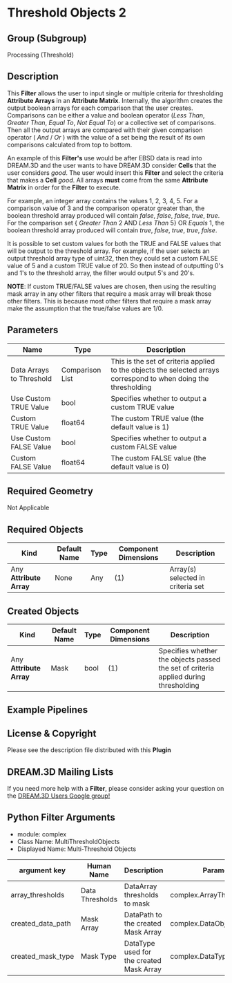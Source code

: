 # Threshold Objects 2 


## Group (Subgroup) ##

Processing (Threshold)

## Description ##

This **Filter** allows the user to input single or multiple criteria for thresholding **Attribute Arrays** in an **Attribute Matrix**. Internally, the algorithm creates the output boolean arrays for each comparison that the user creates.  Comparisons can be either a value and boolean operator (*Less Than*, *Greater Than*, *Equal To*, *Not Equal To*) or a collective set of comparisons. Then all the output arrays are compared with their given comparison operator ( *And* / *Or* ) with the value of a set being the result of its own comparisons calculated from top to bottom.

An example of this **Filter's** use would be after EBSD data is read into DREAM.3D and the user wants to have DREAM.3D consider **Cells** that the user considers *good*. The user would insert this **Filter** and select the criteria that makes a **Cell** *good*. All arrays **must** come from the same **Attribute Matrix** in order for the **Filter** to execute.

For example, an integer array contains the values 1, 2, 3, 4, 5. For a comparison value of 3 and the comparison operator greater than, the boolean threshold array produced will contain *false*, *false*, *false*, *true*, *true*. For the comparison set { *Greater Than* 2 AND *Less Than* 5} OR *Equals* 1, the boolean threshold array produced will contain *true*, *false*, *true*, *true*, *false*.

It is possible to set custom values for both the TRUE and FALSE values that will be output to the threshold array.  For example, if the user selects an output threshold array type of uint32, then they could set a custom FALSE value of 5 and a custom TRUE value of 20.  So then instead of outputting 0's and 1's to the threshold array, the filter would output 5's and 20's.

**NOTE**: If custom TRUE/FALSE values are chosen, then using the resulting mask array in any other filters that require a mask array will break those other filters.  This is because most other filters that require a mask array make the assumption that the true/false values are 1/0.

## Parameters ##

| Name                     | Type            | Description                                                                                                    |
|--------------------------|-----------------|----------------------------------------------------------------------------------------------------------------|
| Data Arrays to Threshold | Comparison List | This is the set of criteria applied to the objects the selected arrays correspond to when doing the thresholding |
| Use Custom TRUE Value    | bool            | Specifies whether to output a custom TRUE value                                                                |
| Custom TRUE Value        | float64         | The custom TRUE value (the default value is 1)                                                                 |
| Use Custom FALSE Value   | bool            | Specifies whether to output a custom FALSE value                                                               |
| Custom FALSE Value       | float64         | The custom FALSE value (the default value is 0)                                                                |

## Required Geometry ##

Not Applicable

## Required Objects ##

| Kind | Default Name | Type | Component Dimensions | Description |
|------|--------------|------|----------------------|-------------|
| Any **Attribute Array** | None | Any | (1) | Array(s) selected in criteria set |

## Created Objects ##

| Kind | Default Name | Type | Component Dimensions | Description |
|------|--------------|------|----------------------|-------------|
| Any **Attribute Array** | Mask | bool | (1) | Specifies whether the objects passed the set of criteria applied during thresholding |


## Example Pipelines ##



## License & Copyright ##

Please see the description file distributed with this **Plugin**

## DREAM.3D Mailing Lists ##

If you need more help with a **Filter**, please consider asking your question on the [DREAM.3D Users Google group!](https://groups.google.com/forum/?hl=en#!forum/dream3d-users)




## Python Filter Arguments

+ module: complex
+ Class Name: MultiThresholdObjects
+ Displayed Name: Multi-Threshold Objects

| argument key | Human Name | Description | Parameter Type |
|--------------|------------|-------------|----------------|
| array_thresholds | Data Thresholds | DataArray thresholds to mask | complex.ArrayThresholdsParameter |
| created_data_path | Mask Array | DataPath to the created Mask Array | complex.DataObjectNameParameter |
| created_mask_type | Mask Type | DataType used for the created Mask Array | complex.DataTypeParameter |

